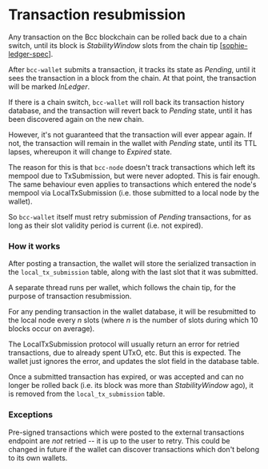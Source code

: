 # Transaction resubmission

Any transaction on the Bcc blockchain can be rolled back due to a
chain switch, until its block is _StabilityWindow_ slots from the
chain tip [[sophie-ledger-spec][]].

After `bcc-wallet` submits a transaction, it tracks its state as
_Pending_, until it sees the transaction in a block from the chain. At
that point, the transaction will be marked _InLedger_.

If there is a chain switch, `bcc-wallet` will roll back its
transaction history database, and the transaction will revert back to
_Pending_ state, until it has been discovered again on the new chain.

However, it's not guaranteed that the transaction will ever appear
again. If not, the transaction will remain in the wallet with
_Pending_ state, until its TTL lapses, whereupon it will change to
_Expired_ state.

The reason for this is that `bcc-node` doesn't track transactions
which left its mempool due to TxSubmission, but were never
adopted. This is fair enough. The same behaviour even applies to
transactions which entered the node's mempool via LocalTxSubmission
(i.e. those submitted to a local node by the wallet).

So `bcc-wallet` itself must retry submission of _Pending_
transactions, for as long as their slot validity period is current
(i.e. not expired).

### How it works

After posting a transaction, the wallet will store the serialized
transaction in the `local_tx_submission` table, along with the last
slot that it was submitted.

A separate thread runs per wallet, which follows the chain tip, for
the purpose of transaction resubmission.

For any pending transaction in the wallet database, it will be
resubmitted to the local node every _n_ slots (where _n_ is the number
of slots during which 10 blocks occur on average).

The LocalTxSubmission protocol will usually return an error for
retried transactions, due to already spent UTxO, etc. But this is
expected. The wallet just ignores the error, and updates the slot
field in the database table.

Once a submitted transaction has expired, or was accepted and can no
longer be rolled back (i.e. its block was more than _StabilityWindow_
ago), it is removed from the `local_tx_submission` table.

### Exceptions

Pre-signed transactions which were posted to the external transactions
endpoint are _not_ retried -- it is up to the user to retry. This
could be changed in future if the wallet can discover transactions
which don't belong to its own wallets.

[sophie-ledger-spec]: https://hydra.tbco.io/job/Bcc/bcc-ledger-specs/native.specs.sophie-ledger.x86_64-linux/latest/download/1
